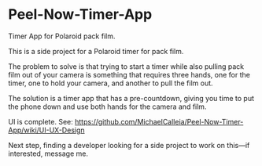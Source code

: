Peel-Now-Timer-App
========

Timer App for Polaroid pack film.

This is a side project for a Polaroid timer for pack film.

The problem to solve is that trying to start a timer while also pulling pack film out of your camera is something that requires three hands, one for the timer, one to hold your camera, and another to pull the film out.

The solution is a timer app that has a pre-countdown, giving you time to put the phone down and use both hands for the camera and film.

UI is complete. See: https://github.com/MichaelCalleia/Peel-Now-Timer-App/wiki/UI-UX-Design

Next step, finding a developer looking for a side project to work on this—if interested, message me.
